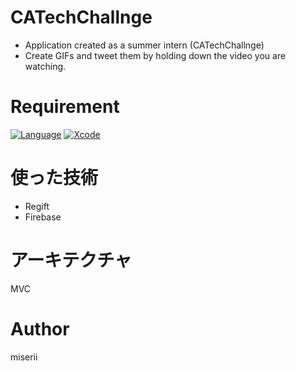 # CATechChallnge
- Application created as a summer intern (CATechChallnge)
- Create GIFs and tweet them by holding down the video you are watching.

# Requirement
[![Language](https://img.shields.io/badge/language-Swift%205.2.4-orange.svg)](https://swift.org)
[![Xcode](https://img.shields.io/badge/Xcode-11.5-blue.svg)](https://developer.apple.com/xcode)

# 使った技術
- Regift
- Firebase

# アーキテクチャ
MVC

# Author
miserii

<!--
# abemahack-native-ios
<p align="center">
	<img src="https://github.com/CyberAgentHack/abemahack-native-201909-ios/blob/master/Assets/logo.png" width="800">
</p>
-->

<!--
## Behaviour
<p align="center">
	<img src = "https://github.com/CyberAgentHack/abemahack-native-201909-ios/blob/master/Assets/feed_sample.gif" width = "300">
</p>
-->
